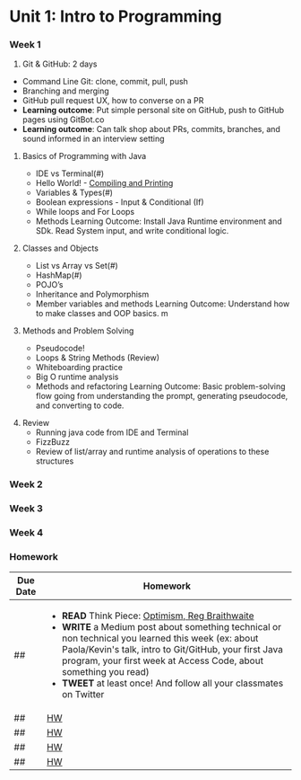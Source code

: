# Unit 1: Intro to Programming 

### Week 1

1. Git & GitHub: 2 days
  - Command Line Git: clone, commit, pull, push
  - Branching and merging
  - GitHub pull request UX, how to converse on a PR
  - **Learning outcome**: Put simple personal site on GitHub, push to GitHub pages using GitBot.co
  - **Learning outcome**: Can talk shop about PRs, commits, branches, and sound informed in an interview setting

1. Basics of Programming with Java
   - IDE vs Terminal(#)
   - Hello World! - [Compiling and Printing](https://github.com/accesscode-2-1/unit-0/blob/master/lessons/week-0/2015-03-01_intro-compiling-printing.md)
   - Variables & Types(#)
   - Boolean expressions - Input & Conditional (If)
   - While loops and For Loops
   - Methods
   Learning Outcome: Install Java Runtime environment and SDk. Read System input, and write conditional logic.

2. Classes and Objects
   - List vs Array vs Set(#)
   - HashMap(#)
   - POJO’s
   - Inheritance and Polymorphism
   - Member variables and methods 
   Learning Outcome: Understand how to make classes and OOP basics. m

3. Methods and Problem Solving
   - Pseudocode!
   - Loops & String Methods (Review)
   - Whiteboarding practice
   - Big O runtime analysis
   - Methods and refactoring
   Learning Outcome: Basic problem-solving flow going from understanding the prompt, generating pseudocode, and converting to code.
 

4) Review 
   - Running java code from IDE and Terminal
   - FizzBuzz
   - Review of list/array and runtime analysis of operations to these structures

### Week 2
### Week 3
### Week 4


### Homework

| Due Date | Homework|
|---|---|
| ## | <ul><li>**READ** Think Piece: [Optimism, Reg Braithwaite](http://braythwayt.com/homoiconic/2009/05/01/optimism.html)</li><li>**WRITE** a Medium post about something technical or non technical you learned this week (ex: about Paola/Kevin's talk, intro to Git/GitHub, your first Java program, your first week at Access Code, about something you read)</li><li>**TWEET** at least once! And follow all your classmates on Twitter</li></ul> |
| ## | [HW ](#) |
| ## | [HW ](#) |
| ## | [HW ](#) |
| ## | [HW ](#) |

#

